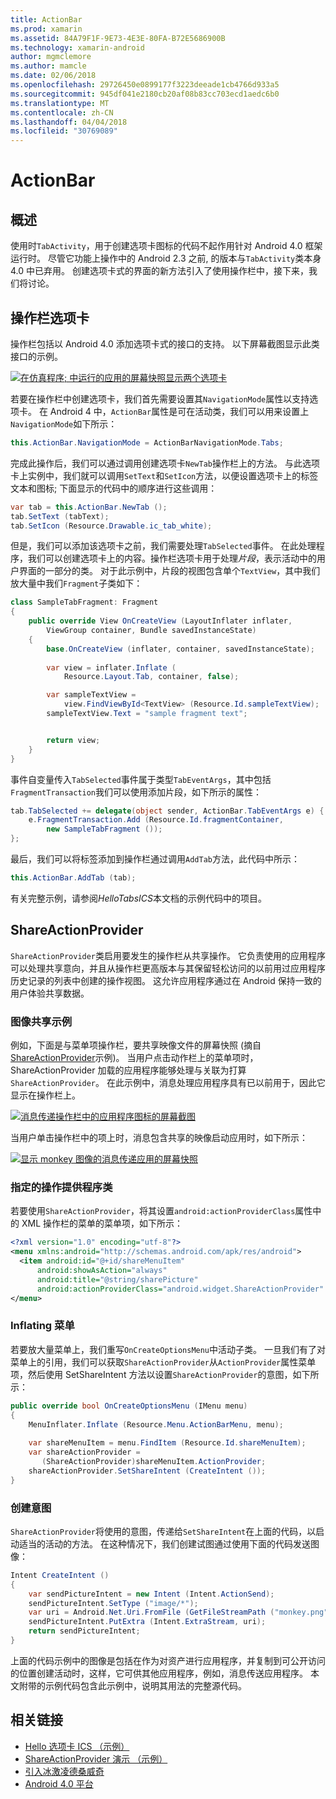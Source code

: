 ```yaml
---
title: ActionBar
ms.prod: xamarin
ms.assetid: 84A79F1F-9E73-4E3E-80FA-B72E5686900B
ms.technology: xamarin-android
author: mgmclemore
ms.author: mamcle
ms.date: 02/06/2018
ms.openlocfilehash: 29726450e0899177f3223deeade1cb4766d933a5
ms.sourcegitcommit: 945df041e2180cb20af08b83cc703ecd1aedc6b0
ms.translationtype: MT
ms.contentlocale: zh-CN
ms.lasthandoff: 04/04/2018
ms.locfileid: "30769089"
---
```

# <a name="actionbar"></a>ActionBar


## <a name="overview"></a>概述

使用时`TabActivity`，用于创建选项卡图标的代码不起作用针对 Android 4.0 框架运行时。 尽管它功能上操作中的 Android 2.3 之前, 的版本与`TabActivity`类本身 4.0 中已弃用。 创建选项卡式的界面的新方法引入了使用操作栏中，接下来，我们将讨论。


## <a name="action-bar-tabs"></a>操作栏选项卡

操作栏包括以 Android 4.0 添加选项卡式的接口的支持。
以下屏幕截图显示此类接口的示例。

[![在仿真程序; 中运行的应用的屏幕快照显示两个选项卡](action-bar-images/25-actionbartabs.png)](action-bar-images/25-actionbartabs.png#lightbox)

若要在操作栏中创建选项卡，我们首先需要设置其`NavigationMode`属性以支持选项卡。 在 Android 4 中，`ActionBar`属性是可在活动类，我们可以用来设置上`NavigationMode`如下所示：

```csharp
this.ActionBar.NavigationMode = ActionBarNavigationMode.Tabs;
```

完成此操作后，我们可以通过调用创建选项卡`NewTab`操作栏上的方法。 与此选项卡上实例中，我们就可以调用`SetText`和`SetIcon`方法，以便设置选项卡上的标签文本和图标; 下面显示的代码中的顺序进行这些调用：

```csharp
var tab = this.ActionBar.NewTab ();
tab.SetText (tabText);
tab.SetIcon (Resource.Drawable.ic_tab_white);
```

但是，我们可以添加该选项卡之前，我们需要处理`TabSelected`事件。 在此处理程序，我们可以创建选项卡上的内容。操作栏选项卡用于处理*片段*，表示活动中的用户界面的一部分的类。 对于此示例中，片段的视图包含单个`TextView`，其中我们放大量中我们`Fragment`子类如下：

```csharp
class SampleTabFragment: Fragment
{           
    public override View OnCreateView (LayoutInflater inflater,
        ViewGroup container, Bundle savedInstanceState)
    {
        base.OnCreateView (inflater, container, savedInstanceState);
       
        var view = inflater.Inflate (
            Resource.Layout.Tab, container, false);

        var sampleTextView =
            view.FindViewById<TextView> (Resource.Id.sampleTextView);            
        sampleTextView.Text = "sample fragment text";


        return view;
    }
}
```

事件自变量传入`TabSelected`事件属于类型`TabEventArgs`，其中包括`FragmentTransaction`我们可以使用添加片段，如下所示的属性：

```csharp
tab.TabSelected += delegate(object sender, ActionBar.TabEventArgs e) {             
    e.FragmentTransaction.Add (Resource.Id.fragmentContainer,
        new SampleTabFragment ());
};
```

最后，我们可以将标签添加到操作栏通过调用`AddTab`方法，此代码中所示：

```csharp
this.ActionBar.AddTab (tab);
```

有关完整示例，请参阅*HelloTabsICS*本文档的示例代码中的项目。


## <a name="shareactionprovider"></a>ShareActionProvider

`ShareActionProvider`类启用要发生的操作栏从共享操作。 它负责使用的应用程序可以处理共享意向，并且从操作栏更高版本与其保留轻松访问的以前用过应用程序历史记录的列表中创建的操作视图。 这允许应用程序通过在 Android 保持一致的用户体验共享数据。


### <a name="image-sharing-example"></a>图像共享示例

例如，下面是与菜单项操作栏，要共享映像文件的屏幕快照 (摘自[ShareActionProvider](https://developer.xamarin.com/samples/monodroid/ShareActionProviderDemo/)示例)。 当用户点击动作栏上的菜单项时，ShareActionProvider 加载的应用程序能够处理与关联为打算`ShareActionProvider`。 在此示例中，消息处理应用程序具有已以前用于，因此它显示在操作栏上。

[![消息传递操作栏中的应用程序图标的屏幕截图](action-bar-images/09-shareactionprovider.png)](action-bar-images/09-shareactionprovider.png#lightbox)


当用户单击操作栏中的项上时，消息包含共享的映像启动应用时，如下所示：

[![显示 monkey 图像的消息传递应用的屏幕快照](action-bar-images/10-messagewithimage.png)](action-bar-images/10-messagewithimage.png#lightbox)


### <a name="specifying-the-action-provider-class"></a>指定的操作提供程序类

若要使用`ShareActionProvider`，将其设置`android:actionProviderClass`属性中的 XML 操作栏的菜单的菜单项，如下所示：

```xml
<?xml version="1.0" encoding="utf-8"?>
<menu xmlns:android="http://schemas.android.com/apk/res/android">
  <item android:id="@+id/shareMenuItem"
      android:showAsAction="always"
      android:title="@string/sharePicture"
      android:actionProviderClass="android.widget.ShareActionProvider" />
</menu>
```


### <a name="inflating-the-menu"></a>Inflating 菜单

若要放大量菜单上，我们重写`OnCreateOptionsMenu`中活动子类。 一旦我们有了对菜单上的引用，我们可以获取`ShareActionProvider`从`ActionProvider`属性菜单项，然后使用 SetShareIntent 方法以设置`ShareActionProvider`的意图，如下所示：

```csharp
public override bool OnCreateOptionsMenu (IMenu menu)
{
    MenuInflater.Inflate (Resource.Menu.ActionBarMenu, menu);       
           
    var shareMenuItem = menu.FindItem (Resource.Id.shareMenuItem);           
    var shareActionProvider =
       (ShareActionProvider)shareMenuItem.ActionProvider;
    shareActionProvider.SetShareIntent (CreateIntent ());
}
```


### <a name="creating-the-intent"></a>创建意图

`ShareActionProvider`将使用的意图，传递给`SetShareIntent`在上面的代码，以启动适当的活动的方法。 在这种情况下，我们创建试图通过使用下面的代码发送图像：

```csharp
Intent CreateIntent ()
{  
    var sendPictureIntent = new Intent (Intent.ActionSend);
    sendPictureIntent.SetType ("image/*");
    var uri = Android.Net.Uri.FromFile (GetFileStreamPath ("monkey.png"));          
    sendPictureIntent.PutExtra (Intent.ExtraStream, uri);
    return sendPictureIntent;
}
```

上面的代码示例中的图像是包括在作为对资产进行应用程序，并复制到可公开访问的位置创建活动时，这样，它可供其他应用程序，例如，消息传送应用程序。 本文附带的示例代码包含此示例中，说明其用法的完整源代码。



## <a name="related-links"></a>相关链接

- [Hello 选项卡 ICS （示例）](https://developer.xamarin.com/samples/HelloTabsICS/)
- [ShareActionProvider 演示 （示例）](https://developer.xamarin.com/samples/monodroid/ShareActionProviderDemo/)
- [引入冰激凌德桑威奇](http://www.android.com/about/ice-cream-sandwich/)
- [Android 4.0 平台](http://developer.android.com/sdk/android-4.0.html)
